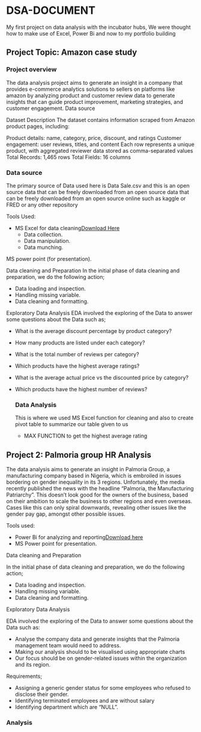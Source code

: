 # DSA-DOCUMENT
My first project on data analysis with the incubator hubs,
We were thought how to make use of Excel, Power Bi and now to my portfolio building

## Project Topic: Amazon case study

### Project overview
The data analysis project aims to generate an insight in a company that provides e-commerce analytics solutions to sellers on platforms like amazon by analyzing product and customer review data to generate insights that can guide product improvement, marketing strategies, and customer engagement.
Data source

Dataset Description
The dataset contains information scraped from Amazon product pages, including:

   Product details: name, category, price, discount, and ratings
   Customer engagement: user reviews, titles, and content
Each row represents a unique product, with aggregated reviewer data
stored as comma-separated values
Total Records: 1,465 rows
Total Fields: 16 columns

 ### Data source
 The primary source of Data used here is Data Sale.csv and this is an open source data that can be freely downloaded from an open source data that can be freely downloaded from an open source online such as kaggle or FRED or any other repository
 
Tools Used:

- MS Excel for data cleaning[Download Here]( https://www.microsoft.com/en-ng/)
   - Data collection.
   - Data manipulation.
   - Data munching.
     
MS power point (for presentation).

Data cleaning and Preparation 
In the initial phase of data cleaning and preparation, we do the following action;
 - Data loading and inspection.
 - Handling missing variable.
 -  Data cleaning and formatting.

Exploratory Data Analysis
EDA involved the exploring of the Data to answer some questions about the Data such as;

 - What is the average discount percentage by product category?
 - How many products are listed under each category?
 - What is the total number of reviews per category?
 - Which products have the highest average ratings?
 - What is the average actual price vs the discounted price by category?
 - Which products have the highest number of reviews?

   ### Data Analysis
   This is where we used MS Excel function for cleaning and also to create pivot table to summarize our table given to us
   - MAX FUNCTION to get the highest average rating

     
     



## Project 2: Palmoria group HR Analysis
The data analysis aims to generate an insight in Palmoria Group, a manufacturing company based in Nigeria, which is  embroiled in issues bordering on gender inequality in its 3 regions. Unfortunately, the media recently published the news with the headline “Palmoria, the Manufacturing Patriarchy”. This doesn’t look good for the owners of the business, based on their ambition to scale the business to other regions and even overseas. Cases like this can only spiral downwards,
revealing other issues like the gender pay gap, amongst other possible issues.


Tools used:

- Power Bi for analyzing and reporting[Download here](https://www.microsoft.com/en-us/download/details.aspx?id=58494)
- MS Power point for presentation.

Data cleaning and Preparation 

In the initial phase of data cleaning and preparation, we do the following action;
 - Data loading and inspection.
 - Handling missing variable.
 - Data cleaning and formatting.

Exploratory Data Analysis

 EDA involved the exploring of the Data to answer some questions about the Data such as:
- Analyse the company data and generate insights that the Palmoria management team would need to address.
- 	Making our analysis should to be visualised using appropriate charts
-  Our focus should be on gender-related issues within the organization and its region.

 Requirements;
 
-	Assigning a generic gender status for some employees who refused to disclose their gender.
-	Identifying terminated employees and are without salary
-   Identifying department which are “NULL”.


### Analysis







